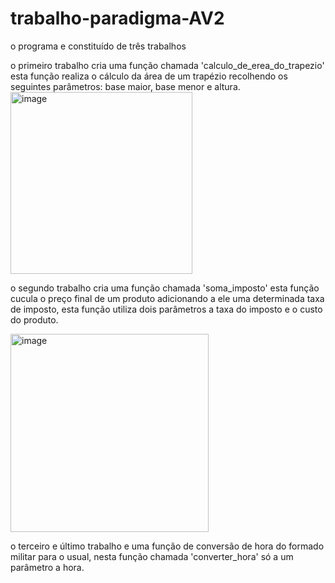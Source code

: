 # trabalho-paradigma-AV2
o programa e constituído de três trabalhos

  o primeiro trabalho cria uma função chamada 'calculo_de_erea_do_trapezio'
esta função realiza o cálculo da área de um trapézio recolhendo os seguintes parâmetros:
base maior, base menor e altura.
<img width="291" alt="image" src="https://user-images.githubusercontent.com/114316194/199260426-d85bae53-c58e-4786-89ac-e8ce109b874d.png">


  o segundo trabalho cria uma função chamada 'soma_imposto'
esta função cucula o preço final de um produto adicionando a ele uma determinada taxa de imposto,
esta função utiliza dois parâmetros a taxa do imposto e o custo do produto.

<img width="317" alt="image" src="https://user-images.githubusercontent.com/114316194/199260750-c0bd0f4f-5158-4026-bea0-5e4dc4745901.png">


  o terceiro e último trabalho e uma função de conversão de hora do formado militar para o usual,
  nesta função chamada 'converter_hora' só a um parâmetro a hora.

